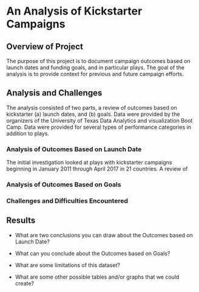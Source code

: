 # An Analysis of Kickstarter Campaigns

## Overview of Project

The purpose of this project is to document campaign outcomes based on launch dates and funding goals, and in particular plays. The goal of the analysis is to provide context for previous and future campaign efforts.   

## Analysis and Challenges

The analysis consisted of two parts, a review of outcomes based on kickstarter (a) launch dates, and (b) goals. Data were provided by the organizers of the University of Texas Data Analytics and visualization Boot Camp. Data were provided for several types of performance categories in addition to plays.   

### Analysis of Outcomes Based on Launch Date

The initial investigation looked at plays with kickstarter campaigns beginning in January 2011 through April 2017 in 21 countries. A review of          

### Analysis of Outcomes Based on Goals

### Challenges and Difficulties Encountered

## Results

- What are two conclusions you can draw about the Outcomes based on Launch Date?

- What can you conclude about the Outcomes based on Goals?

- What are some limitations of this dataset?

- What are some other possible tables and/or graphs that we could create?
